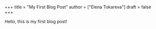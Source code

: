 +++
title = "My First Blog Post"
author = ["Elena Tokareva"]
draft = false
+++

Hello, this is my first blog post!
